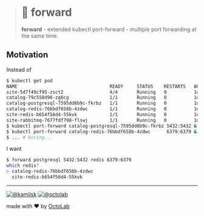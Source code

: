 > # 🎳 forward
>
> **forward** - extended kubectl port-forward - multiple port forwarding at the same time.

## Motivation

Instead of

```bash
$ kubectl get pod
NAME                                  READY     STATUS    RESTARTS   AGE
site-5d7f49cf95-zsct2                 4/4       Running   0          1d
catalog-79c558d96-zg6cg               1/1       Running   0          1d
catalog-postgresql-7595dd6b9c-fkrbz   1/1       Running   0          1d
catalog-redis-76bbdf658b-4zdwc        1/1       Running   0          1d
site-redis-b654f56d4-55kvk            1/1       Running   0          1d
site-rabbitmq-7677fdf798-flswj        1/1       Running   0          1d
$ kubectl port-forward catalog-postgresql-7595dd6b9c-fkrbz 5432:5432 &
$ kubectl port-forward catalog-redis-76bbdf658b-4zdwc      6379:6379 &
$ ... # boring...
```

I want

```bash
$ forward postgresql 5432:5432 redis 6379:6379
which redis?
> catalog-redis-76bbdf658b-4zdwc
  site-redis-b654f56d4-55kvk
```

---

[![@kamilsk][icon_tw_author]](https://twitter.com/ikamilsk)
[![@octolab][icon_tw_sponsor]](https://twitter.com/octolab_inc)

made with ❤️ by [OctoLab](https://www.octolab.org/)

[icon_license]:    https://img.shields.io/badge/license-MIT-blue.svg
[icon_patreon]:    https://img.shields.io/badge/patreon-donate-orange.svg
[icon_tw_author]:  https://img.shields.io/badge/author-%40kamilsk-blue.svg
[icon_tw_sponsor]: https://img.shields.io/badge/sponsor-%40octolab-blue.svg
[icon_twitter]:    https://img.shields.io/twitter/url/http/shields.io.svg?style=social
